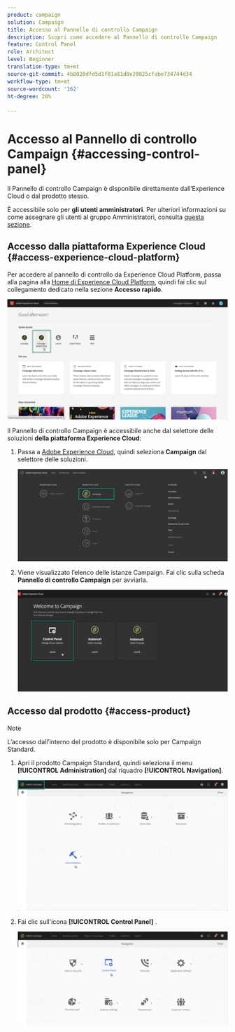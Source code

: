 ```yaml
---
product: campaign
solution: Campaign
title: Accesso al Pannello di controllo Campaign
description: Scopri come accedere al Pannello di controllo Campaign
feature: Control Panel
role: Architect
level: Beginner
translation-type: tm+mt
source-git-commit: 4b8020dfd5d1f81a81d0e20025cfabe734744d34
workflow-type: tm+mt
source-wordcount: '162'
ht-degree: 28%

---
```



# Accesso al Pannello di controllo Campaign {#accessing-control-panel}

Il Pannello di controllo Campaign è disponibile direttamente dall’Experience Cloud o dal prodotto stesso.

È accessibile solo per **gli utenti amministratori**. Per ulteriori informazioni su come assegnare gli utenti al gruppo Amministratori, consulta [questa sezione](../../discover/using/managing-permissions.md).

## Accesso dalla piattaforma Experience Cloud {#access-experience-cloud-platform}

Per accedere al pannello di controllo da Experience Cloud Platform, passa alla pagina alla [Home di Experience Cloud Platform](https://experiencecloud.adobe.com/), quindi fai clic sul collegamento dedicato nella sezione **Accesso  rapido**.

![](assets/do-not-localize/quickaccess.png)

Il Pannello di controllo Campaign è accessibile anche dal selettore delle soluzioni **della piattaforma Experience Cloud**:

1. Passa a [Adobe Experience Cloud](https://experiencecloud.adobe.com/), quindi seleziona **Campaign** dal selettore delle soluzioni.

   ![](assets/do-not-localize/control_panel_access1.png)

1. Viene visualizzato l’elenco delle istanze Campaign. Fai clic sulla scheda **Pannello di controllo Campaign** per avviarla.

   ![](assets/do-not-localize/control_panel_access2.png)

## Accesso dal prodotto {#access-product}

>[!NOTE]
>
>L’accesso dall’interno del prodotto è disponibile solo per Campaign Standard.

1. Apri il prodotto Campaign Standard, quindi seleziona il menu **[!UICONTROL Administration]** dal riquadro **[!UICONTROL Navigation]**.

   ![](assets/control_panel_access3.png)

1. Fai clic sull&#39;icona **[!UICONTROL Control Panel]** .

   ![](assets/control_panel_access4.png)

